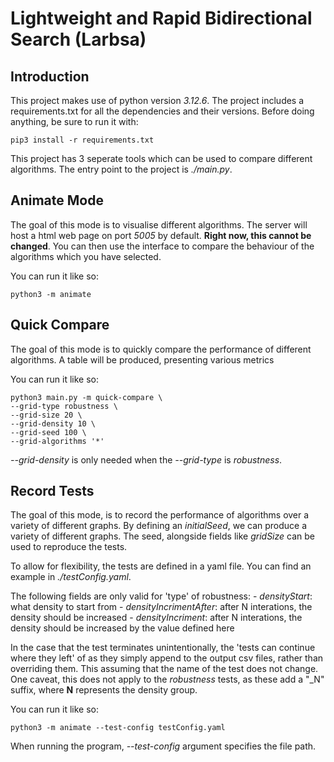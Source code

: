# Lightweight and Rapid Bidirectional Search (Larbsa)

## Introduction
This project makes use of python version *3.12.6*.
The project includes a requirements.txt for all the dependencies and their versions.
Before doing anything, be sure to run it with:

```
pip3 install -r requirements.txt
```

This project has 3 seperate tools which can be used to compare different algorithms.
The entry point to the project is *./main.py*.

## Animate Mode
The goal of this mode is to visualise different algorithms.
The server will host a html web page on port *5005* by default. **Right now, this cannot be changed**.
You can then use the interface to compare the behaviour of the algorithms which you have selected.

You can run it like so:

```
python3 -m animate
```

## Quick Compare
The goal of this mode is to quickly compare the performance of different algorithms.
A table will be produced, presenting various metrics

You can run it like so:

```
python3 main.py -m quick-compare \
--grid-type robustness \
--grid-size 20 \
--grid-density 10 \
--grid-seed 100 \
--grid-algorithms '*'
```

*--grid-density* is only needed when the *--grid-type* is *robustness*.

## Record Tests
The goal of this mode, is to record the performance of algorithms over a variety of different graphs.
By defining an *initialSeed*, we can produce a variety of different graphs.
The seed, alongside fields like *gridSize* can be used to reproduce the tests.

To allow for flexibility, the tests are defined in a yaml file. 
You can find an example in *./testConfig.yaml*.

The following fields are only valid for 'type' of robustness:
    - *densityStart*: what density to start from
    - *densityIncrimentAfter*: after N interations, the density should be increased
    - *densityIncriment*: after N interations, the density should be increased by the value defined here

In the case that the test terminates unintentionally, the 'tests can continue where they left' of as they simply
append to the output csv files, rather than overriding them. This assuming that the name of the test does not change.
One caveat, this does not apply to the *robustness* tests, as these add a "_N" suffix, where **N** represents the density group.

You can run it like so:

```
python3 -m animate --test-config testConfig.yaml
```

When running the program, *--test-config* argument specifies the file path.